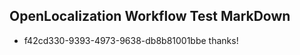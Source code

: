 ## OpenLocalization Workflow Test MarkDown
* f42cd330-9393-4973-9638-db8b81001bbe 
thanks!<!--HONumber=Mar16_HO4-->
